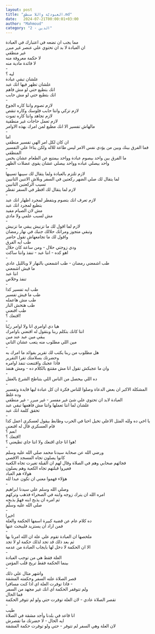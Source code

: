```yaml
---
layout: post
title: "العبوديّة واللا منطق.md"
date:   2024-07-21T00:00:01+03:00
author: "Mahmoud"
category: "2 - الدين"
---
```

مما يجب ان تضعه في اعتبارك في العبادة\
ان العبادة لا بد ان تحتوي علي عنصر غير مبرر\
غير منطقي\
لا حكمة معروفة منه\
لا فائدة مادية منه\
-\
ليه ؟\
علشان تبقي عبادة\
علشان تظهر فيها انك عبد\
انك بتطيع حتي لو مش فاهم\
انك بتطيع حتي لو مش حابب\
-\
لازم تصوم وانتا كاره الجوع\
لازم تزكي وانتا حابب فلوسك وكاره تنقص\
لازم تجاهد وانتا كاره تموت\
لازم تعمل حاجات غير منطقية\
مالهاش تفسير الا انك مطيع لمن امرك بهذه الاوامر\
-\
اما\
ان كان لكل امر الهي تفسير منطقي\
فما الفرق بينك وبين من يؤدي نفس الامر ليس طاعة للاله
ولكن بناءا علي التفسير المنطقي\
ما الفرق بين واحد بيصوم عبادة وواحد بيمتنع عن الطعام
عشان يخس\
واحد بيصلي عباده وواحد بيصلي عشان يقوي عضلات
الظهر\
-\
لازم تلتزم بالعبادة ولما يتقال لك سيبها تسيبها\
لما يتقال لك صلي الضهر ركعتين في السفر وبلاش الاتنين
التانيين\
تسيب الركعتين التانيين\
لازم لما يتقال لك افطر في السفر تفطر\
-\
لازم تعرف انك بتصوم وبتفطر لمجرد اظهار انك عبد\
بتطيع لمجرد انك عبد\
مش لان الصيام مفيد\
مش لسبب علمي ولا مادي\
-\
لازم لما اقول لك ما تزنيش يبقي ما تزنيش\
وتبقي متجوز ومراتك حلالك جنبك في نهار رمضان\
واقول لك ما تجامعهاش تقول حاضر\
طب ايه الفرق\
ودي زوجتي حلال - ومن ساعة كان حلال\
اهو كده - انتا عبد - تنفذ وانتا ساكت\
-\
طب اشمعني رمضان - طب اشمعني بالنهار لا وبالليل
عادي\
ما فيش اشمعني\
انتا عبد\
تنفذ وخلاص\
-\
طب ايه تفسير كذا\
طب ما فيش تفسير\
طب مش هاعمله\
طب هتخش النار\
طب اقنعني\
اقنعك ؟!\
-\
هيا دي اوامري انا ولا اوامر ربّنا\
انتا كانك بتكلم ربنا وبتقول له اقنعني باوامرك\
يبقي مين عبد عند مين\
مين اللي مطلوب منه يتعب عشان التاني\
-\
هل مطلوب من ربنا يكتب لك تقرير بفوائد ما امرك به\
وحضرتك بسلامتك تقرا التقرير\
فاذا عجبك واقتنعت تنفذ اوامره\
وان ما عجبكش تقول انا مش مقتنع بالكلام ده - ومش
هنفذ\
-\
ده اللي بيحصل من الناس اللي بتناطح الشرع بالعقل\
-\
المشكلة الاكبر ان بعض الدعاة وصلوا للناس فكرة ان كل
عبادة ليها فايدة وتفسير\
وده غلط\
العبادة لابد ان تحتوي علي شئ غير مفسر - غير مبرر - غير
منطقي\
علشان لما انتا تعملها وانتا مش فاهمها تبقي عبد\
تحقق كلمة انك عبد\
-\
يا اخي ده ولله المثل الاعلي تخيل احنا في الحرب وظابط
بيقول لعسكري اعمل كذا\
قام العسكري قال له اقنعني\
نعم ؟!\
اقنعك ؟!\
هوا انا جاي اقنعك ولا انتا جاي تطيعني ؟!\
-\
ورضي الله عن صحابة سيدنا محمد صلي الله عليه وسلم\
كانوا يصلون تجاه المسجد الاقصي\
فجائهم صحابي وهم في الصلاة وقال لهم ان القبلة تغيرت تجاه
الكعبة\
فغيروا قبلتهم تجاه الكعبة وهم يصلون\
هولاء هم العباد\
هؤلاء فهموا معني ان تكون عبدا لله\
-\
وصلي الله وسلم علي سيدنا ابراهيم\
امره الله ان يترك زوجه وابنه في الصحراء فذهب
وتركهم\
ثم امره ان يذبح ابنه فهمّ بذبحه\
صلي الله عليه وسلّم\
-\
اخيرا\
ده كلام عام عن قضية كبيرة اسمها الحكمة والعلة\
فمن اراد ان يستزيد فليبحث عنها\
-\
ملخصها ان العبادة تقوم علي علة ان الله امرنا بها\
ثم بعد ذلك قد تجد لذلك حكمة او لا تجد\
الا ان الحكمة لا دخل لها بايجاب العبادة من عدمه\
-\
العلة فقط هي من توجب العبادة\
بينما الحكمة فقط تريح قلب المؤمن\
-\
واشهر مثال علي ذلك\
قصر الصلاة علته السفر وحكمته المشقة\
فاذا توفرت العلة اي اذا كنت مسافرا -\
ولم تتوقفر الحكمة اي انك غير مجهد من السفر\
فما الحال\
تقصر الصلاة عادي - لان العلة توفرت حتي ولو لم تتوفر
الحكمة\
-\
طيب\
انا قاعد في بلدنا وأجد مشقة في الصلاة\
ايه الحال - لا حضرتك ما تقصرش\
لان العلة وهي السفر لم تتوفر - حتي ولو توفرت حكمة
المشقة
